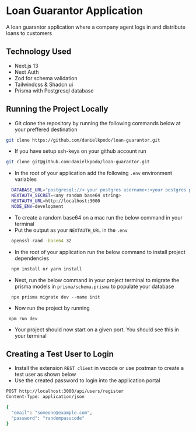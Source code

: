 # Loan Guarantor Application

A loan guarantor application where a company agent logs in and distribute loans to customers

## Technology Used

- Next.js 13
- Next Auth
- Zod for schema validation
- Tailwindcss & Shadcn ui
- Prisma with Postgresql database

## Running the Project Locally

- Git clone the repository by running the following commands below at your preffered destination

```bash
git clone https://github.com/danielkpodo/loan-guarantor.git
```

- If you have setup ssh-keys on your github account run

```bash
git clone git@github.com:danielkpodo/loan-guarantor.git
```

- In the root of your application add the following `.env` environment variables

```bash
  DATABASE_URL="postgresql://< your postgres username>:<your postgres password>@localhost:5432/loanApp?schema=public"
  NEXTAUTH_SECRET=<any random base64 string>
  NEXTAUTH_URL=http://localhost:3000
  NODE_ENV=development
```

- To create a random base64 on a mac run the below command in your terminal
- Put the output as your `NEXTAUTH_URL` in the `.env`

```bash
  openssl rand -base64 32
```

- In the root of your application run the below command to install project dependencies

```bash
  npm install or yarn install
```

- Next, run the below command in your project terminal to migrate the prisma models in `prisma/schema.prisma` to populate your database

```
  npx prisma migrate dev --name init
```

- Now run the project by running

```
 npm run dev
```

- Your project should now start on a given port. You should see this in your terminal

## Creating a Test User to Login

- Install the extension `REST client` in vscode or use postman to create a test user as shown below
- Use the created password to login into the application portal

```bash
POST http://localhost:3000/api/users/register
Content-Type: application/json

{
  "email": "someone@example.com",
  "password": "randompasscode"
}

```

